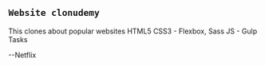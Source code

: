 ## `Website clonudemy`

This clones about popular websites
HTML5
CSS3 - Flexbox, Sass
JS - Gulp Tasks

--Netflix
